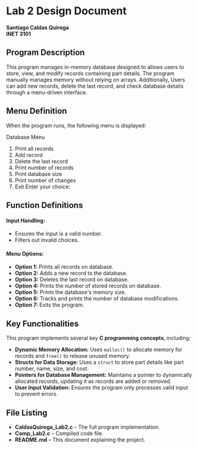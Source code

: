 # Lab 2 Design Document  
**Santiago Caldas Quiroga**  
**INET 3101**  

## Program Description  
This program manages in-memory database designed to allows users to store, view, and modify records containing part details. The program manually manages memory without relying on arrays. Additionally, Users can add new records, delete the last record, and check database details through a menu-driven interface.  

## Menu Definition  
When the program runs, the following menu is displayed:  

Database Menu
1. Print all records
2. Add record
3. Delete the last record
4. Print number of records
5. Print database size
6. Print number of changes
7. Exit
Enter your choice:

## Function Definitions  

#### Input Handling:  
- Ensures the input is a valid number.  
- Filters out invalid choices.  

#### Menu Options:  
- **Option 1:** Prints all records on database.  
- **Option 2:** Adds a new record to the database.  
- **Option 3:** Deletes the last record on database.  
- **Option 4:** Prints the number of stored records on database.  
- **Option 5:** Prints the database's memory size.  
- **Option 6:** Tracks and prints the number of database modifications.  
- **Option 7:** Exits the program.

## Key Functionalities  

This program implements several key **C programming concepts**, including:  

- **Dynamic Memory Allocation:** Uses `malloc()` to allocate memory for records and `free()` to release unused memory.  
- **Structs for Data Storage:** Uses a `struct` to store part details like part number, name, size, and cost.  
- **Pointers for Database Management:** Maintains a pointer to dynamically allocated records, updating it as records are added or removed.  
- **User Input Validation:** Ensures the program only processes valid input to prevent errors.  

## File Listing  
- **CaldasQuiroga_Lab2.c** – The full program implementation.  
- **Comp_Lab2.c** – Compiled code file.  
- **README.md** – This document explaining the project.  
